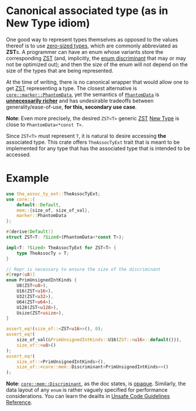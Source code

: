 # Canonical associated type (as in New Type idiom)

One good way to represent types themselves as opposed to the values thereof is to use [zero-sized types][ZST], which are commonly abbreviated as **ZST**s. A programmer can have an enum whose variants store the corresponding [ZST] (and, implicitly, the [enum discriminant] that may or may not be optimized out); and then the size of the enum will not depend on the size of the types that are being represented.

At the time of writing, there is no canonical wrapper that would allow one to get [ZST] representing a type. The closest alternative is [`core::marker::PhantomData`][`PhantomData`], yet the semantics of [`PhantomData`] is [**unnecessarily richer**][`PhantomData<*const T>`] and has undesirable tradeoffs between generality/ease-of-use, **for this, secondary use case**.

**Note**: Even more precisely, the desired `ZST<T>` generic [ZST] [New Type] is close to `PhantomData<*const T>`.

Since `ZST<T>` must represent `T`, it is natural to desire accessing **the** associated type. This crate offers `TheAssocTyExt` trait that is meant to be implemented for any type that has the associated type that is intended to be accessed.

# Example

```rust
use the_assoc_ty_ext::TheAssocTyExt;
use core::{
    default::Default,
    mem::{size_of, size_of_val},
    marker::PhantomData
};

#[derive(Default)]
struct ZST<T: ?Sized>(PhantomData<*const T>);

impl<T: ?Sized> TheAssocTyExt for ZST<T> {
    type TheAssocTy = T;
}

// Repr is necessary to ensure the size of the discriminant
#[repr(u8)]
enum PrimUnsignedIntKinds {
    U8(ZST<u8>),
    U16(ZST<u16>),
    U32(ZST<u32>),
    U64(ZST<u64>),
    U128(ZST<u128>),
    Usize(ZST<usize>),
}

assert_eq!(size_of::<ZST<u16>>(), 0);
assert_eq!(
    size_of_val(&PrimUnsignedIntKinds::U16(ZST::<u16>::default())),
    size_of::<u8>()
);
assert_eq!(
    size_of::<PrimUnsignedIntKinds>(),
    size_of::<core::mem::Discriminant<PrimUnsignedIntKinds>>()
);
```

**Note**: [`core::mem::Discriminant`][`Discriminant`], as the doc states, is [opaque]. Similarly, the data layout of any `enum` is rather vaguely specified for performance considerations. You can learn the deailts in [Unsafe Code Guidelines Reference].

[ZST]: https://runrust.miraheze.org/wiki/Zero-sized_type
[enum discriminant]: https://doc.rust-lang.org/beta/unstable-book/language-features/arbitrary-enum-discriminant.html
[`PhantomData`]: https://doc.rust-lang.org/beta/core/marker/struct.PhantomData.html
[`PhantomData<*const T>`]: https://doc.rust-lang.org/beta/core/marker/struct.PhantomData.html#ownership-and-the-drop-check
[New Type]: https://rust-unofficial.github.io/patterns/patterns/behavioural/newtype.html
[`Discriminant`]: https://doc.rust-lang.org/core/mem/struct.Discriminant.html
[opaque]: https://en.wikipedia.org/wiki/Opaque_data_type
[Unsafe Code Guidelines Reference]: https://rust-lang.github.io/unsafe-code-guidelines/layout/enums.html